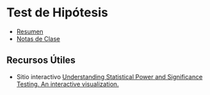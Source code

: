 # Test de Hipótesis

* [Resumen](https://github.com/mcnanton/DMKDD-AID/blob/main/Temas/Test%20de%20Hipotesis/resumen.Rmd)
* [Notas de Clase](https://github.com/mcnanton/DMKDD-AID/blob/main/Temas/Test%20de%20Hipotesis/notas_clase_2.Rmd) <!--- falta nota de clase, vos la tenés hecha María??? -->
## Recursos Útiles
* Sitio interactivo [Understanding Statistical Power and Significance Testing. An interactive visualization.](https://rpsychologist.com/d3/nhst/)